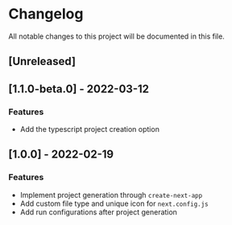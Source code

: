 # Changelog
All notable changes to this project will be documented in this file.

## [Unreleased]
## [1.1.0-beta.0] - 2022-03-12

### Features

- Add the typescript project creation option

## [1.0.0] - 2022-02-19

### Features

- Implement project generation through `create-next-app`
- Add custom file type and unique icon for `next.config.js`
- Add run configurations after project generation

<!-- generated by git-cliff -->
